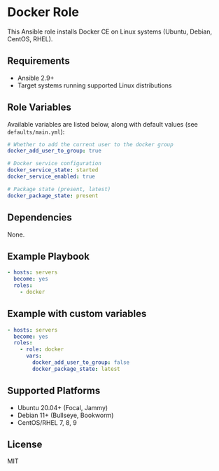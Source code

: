 # Docker Role

This Ansible role installs Docker CE on Linux systems (Ubuntu, Debian, CentOS, RHEL).

## Requirements

- Ansible 2.9+
- Target systems running supported Linux distributions

## Role Variables

Available variables are listed below, along with default values (see `defaults/main.yml`):

```yaml
# Whether to add the current user to the docker group
docker_add_user_to_group: true

# Docker service configuration
docker_service_state: started
docker_service_enabled: true

# Package state (present, latest)
docker_package_state: present
```

## Dependencies

None.

## Example Playbook

```yaml
- hosts: servers
  become: yes
  roles:
    - docker
```

## Example with custom variables

```yaml
- hosts: servers
  become: yes
  roles:
    - role: docker
      vars:
        docker_add_user_to_group: false
        docker_package_state: latest
```

## Supported Platforms

- Ubuntu 20.04+ (Focal, Jammy)
- Debian 11+ (Bullseye, Bookworm)
- CentOS/RHEL 7, 8, 9

## License

MIT